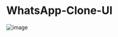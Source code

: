 # WhatsApp-Clone-UI

![image](https://user-images.githubusercontent.com/52395178/205605947-6da15a50-48d3-4aae-8d9c-4e337d4c161b.png)

